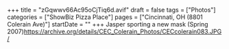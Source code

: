 +++
title = "zGqwwv66Ac95oCjTiq6d.avif"
draft = false
tags = ["Photos"]
categories = ["ShowBiz Pizza Place"]
pages = ["Cincinnati, OH (8801 Colerain Ave)"]
startDate = ""
+++
Jasper sporting a new mask (Spring 2007)https://archive.org/details/CEC_Colerain_Photos/CECcolerain083.JPG/
